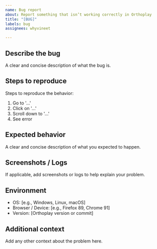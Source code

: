 ```yaml
---
name: Bug report
about: Report something that isn’t working correctly in Orthoplay
title: "[BUG]"
labels: bug
assignees: whyvineet

---
```


## Describe the bug
A clear and concise description of what the bug is.

## Steps to reproduce
Steps to reproduce the behavior:
1. Go to '...'
2. Click on '...'
3. Scroll down to '...'
4. See error

## Expected behavior
A clear and concise description of what you expected to happen.

## Screenshots / Logs
If applicable, add screenshots or logs to help explain your problem.

## Environment
- OS: [e.g., Windows, Linux, macOS]
- Browser / Device: [e.g., Firefox 89, Chrome 91]
- Version: [Orthoplay version or commit]

## Additional context
Add any other context about the problem here.
